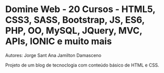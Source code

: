 # Domine Web - 20 Cursos - HTML5, CSS3, SASS, Bootstrap, JS, ES6, PHP, OO, MySQL, JQuery, MVC, APIs, IONIC e muito mais

Autores:
Jorge Sant Ana
Jamilton Damasceno

Projeto de um blog de tecnoclogia com conteúdo básico de HTML e CSS. 
